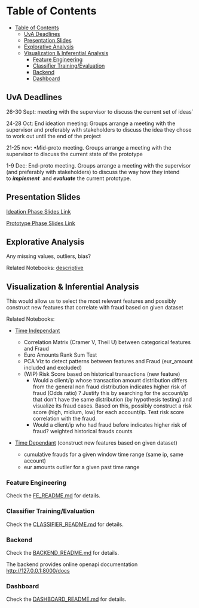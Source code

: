 # Table of Contents

- [Table of Contents](#table-of-contents)
  - [UvA Deadlines](#uva-deadlines)
  - [Presentation Slides](#presentation-slides)
  - [Explorative Analysis](#explorative-analysis)
  - [Visualization \& Inferential Analysis](#visualization--inferential-analysis)
    - [Feature Engineering](#feature-engineering)
    - [Classifier Training/Evaluation](#classifier-trainingevaluation)
    - [Backend](#backend)
    - [Dashboard](#dashboard)

## UvA Deadlines

26-30 Sept: meeting with the supervisor to discuss the current set of ideas`

24-28 Oct: End ideation meeting: Groups arrange a meeting with the supervisor and preferably with stakeholders to discuss the idea they chose to work out until the end of the project

21-25 nov: •Mid-proto meeting. Groups arrange a meeting with the supervisor to discuss the current state of the prototype

1-9 Dec: End-proto meeting. Groups arrange a meeting with the supervisor (and preferably with stakeholders) to discuss the way how they intend to ***implement***
 and ***evaluate*** the current prototype.

## Presentation Slides

[Ideation Phase Slides Link](https://docs.google.com/presentation/d/1JcW1Lxu41uvTsr47vixLqUnApinEqo_DoCd_Om2QcVE/edit#slide=id.p)


[Prototype Phase Slides Link](https://docs.google.com/presentation/d/1pRIDMuRsB5ZIwAhkmasCoDJcMUB6IIQHSfBdcfv4s7E/edit#slide=id.g192ae5ba20d_2_0)



## Explorative Analysis
Any missing values, outliers, bias?

Related Notebooks:
[descriptive](descriptive.ipynb)

## Visualization & Inferential Analysis
This would allow us to select the most relevant features and possibly construct new features that correlate with fraud based on given dataset

Related Notebooks:
* [Time Independant](visualization_time_independant.ipynb)
  * Correlation Matrix (Cramer V, Theil U) between categorical features and Fraud
  * Euro Amounts Rank Sum Test
  * PCA Viz to detect patterns between features and Fraud (eur_amount included and excluded)
  * (WIP) Risk Score based on historical transactions (new feature)
    * Would a client/ip whose transaction amount distribution differs from the general non fraud distribution indicates higher risk of fraud (Odds ratio) ?
      Justify this by searching for the account/ip that don't have the same distribution (by hypothesis testing) and visualize its fraud cases. 
      Based on this, possibly construct a risk score (high, midium, low) for each account/ip. Test risk score correlation with the fraud.
    * Would a client/ip who had fraud before indicates higher risk of fraud? weighted historical frauds counts

* [Time Dependant](visualization_time_dependant.ipynb) (construct new features based on given dataset)
  * cumulative frauds for a given window time range (same ip, same account)
  * eur amounts outlier for a given past time range


### Feature Engineering

Check the [FE_README.md](./feature-engineering/README.md) for details.

### Classifier Training/Evaluation

Check the [CLASSIFIER_README.md](./classifier/README.md) for details.


### Backend

Check the [BACKEND_README.md](./backend/README.md) for details. 

The backend provides online openapi documentation http://127.0.0.1:8000/docs 


### Dashboard

Check the [DASHBOARD_README.md](./dashboard-front/coreui/README.md) for details. 









